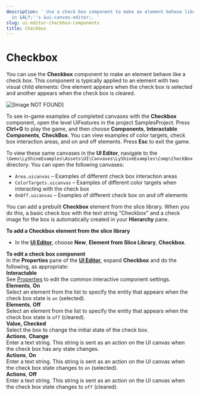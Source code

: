 ```yaml
---
description: ' Use a check box component to make an element behave like a check box
  in &ALY;''s &ui-canvas-editor;. '
slug: ui-editor-checkbox-components
title: Checkbox
---
```

# Checkbox<a name="ui-editor-checkbox-components"></a>

You can use the **Checkbox** component to make an element behave like a check box\. This component is typically applied to an element with two visual child elements: One element appears when the check box is selected and another appears when the check box is cleared\.

![\[Image NOT FOUND\]](/images/userguide/game_ui_editor/ui-editor-checkbox-components.png)

To see in\-game examples of completed canvases with the **Checkbox** component, open the level UiFeatures in the project SamplesProject\. Press **Ctrl\+G** to play the game, and then choose **Components**, **Interactable Components**, **CheckBox**\. You can view examples of color targets, check box interaction areas, and on and off elements\. Press **Esc** to exit the game\.

To view these same canvases in the **UI Editor**, navigate to the `\Gems\LyShineExamples\Assets\UI\Canvases\LyShineExamples\Comp\CheckBox` directory\. You can open the following canvases:
+ `Area.uicanvas` – Examples of different check box interaction areas
+ `ColorTargets.uicanvas` – Examples of different color targets when interacting with the check box
+ `OnOff.uicanvas` – Examples of different check box on and off elements

You can add a prebuilt **Checkbox** element from the slice library\. When you do this, a basic check box with the text string "Checkbox" and a check image for the box is automatically created in your **Hierarchy** pane\.

**To add a Checkbox element from the slice library**
+ In the [**UI Editor**](ui-editor-using.md), choose **New**, **Element from Slice Library**, **Checkbox**\.

**To edit a check box component**  
In the **Properties** pane of the [**UI Editor**](ui-editor-using.md), expand **Checkbox** and do the following, as appropriate:    
**Interactable**  
See [Properties](ui-editor-components-interactive-properties.md) to edit the common interactive component settings\.  
**Elements**, **On**  
Select an element from the list to specify the entity that appears when the check box state is `on` \(selected\)\.  
**Elements**, **Off**  
Select an element from the list to specify the entity that appears when the check box state is `off` \(cleared\)\.  
**Value, Checked**  
Select the box to change the initial state of the check box\.  
**Actions**, **Change**  
Enter a text string\. This string is sent as an action on the UI canvas when the check box has any state changes\.  
**Actions**, **On**  
Enter a text string\. This string is sent as an action on the UI canvas when the check box state changes to `on` \(selected\)\.  
**Actions**, **Off**  
Enter a text string\. This string is sent as an action on the UI canvas when the check box state changes to `off` \(cleared\)\.